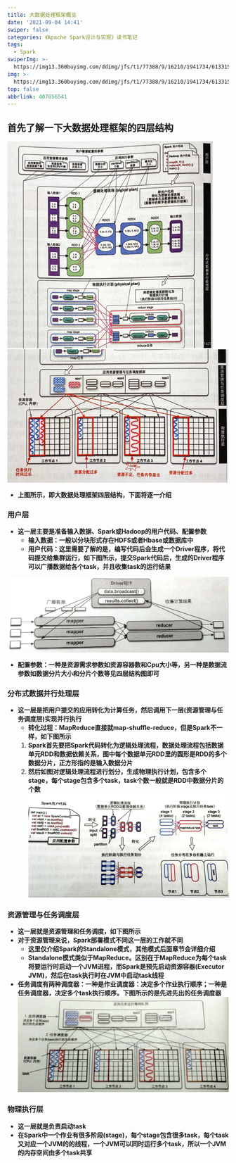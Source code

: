 ```yaml
---
title: 大数据处理框架概览
date: '2021-09-04 14:41'
swiper: false
categories: 《Apache Spark设计与实现》读书笔记
tags:
  - Spark
swiperImg: >-
  https://img13.360buyimg.com/ddimg/jfs/t1/77388/9/16210/1941734/6133158fEb42a9cff/6dc845b991d02b23.png
img: >-
  https://img13.360buyimg.com/ddimg/jfs/t1/77388/9/16210/1941734/6133158fEb42a9cff/6dc845b991d02b23.png
top: false
abbrlink: 407656541
---
```




## 首先了解一下大数据处理框架的四层结构
![](/medias/大数据处理框架概览/0.png)![](/medias/大数据处理框架概览/1.png)
- **上图所示，即大数据处理框架四层结构，下面将逐一介绍**



### 用户层

- **这一层主要是准备输入数据、Spark或Hadoop的用户代码、配置参数**
   - **输入数据：一般以分块形式存在HDFS或者Hbase或数据库中**
   - **用户代码：这里需要了解的是，编写代码后会生成一个Driver程序，将代码提交给集群运行，如下图所示，提交Spark代码后，生成的Driver程序可以广播数据给各个task，并且收集task的运行结果**

![](/medias/大数据处理框架概览/2.png)

   - **配置参数：一种是资源需求参数如资源容器数和Cpu大小等，另一种是数据流参数如数据分片大小和分片个数等见四层结构图即可**
### 分布式数据并行处理层

- **这一层是把用户提交的应用转化为计算任务，然后调用下一层(资源管理与任务调度层)实现并行执行**
   - **转化过程：MapReduce直接就map-shuffle-reduce，但是Spark不一样，如下图所示**
   1. **Spark首先要把Spark代码转化为逻辑处理流程，数据处理流程包括数据单元RDD和数据依赖关系，图中每个数据单元RDD里的圆形是RDD的多个数据分片，正方形指的是输入数据分片**
   1. **然后如图对逻辑处理流程进行划分，生成物理执行计划，包含多个stage，每个stage包含多个task，task个数一般就是RDD中数据分片的个数**
![](/medias/大数据处理框架概览/3.png)

### 资源管理与任务调度层

- **这一层就是资源管理和任务调度，如下图所示**
- **对于资源管理来说，Spark部署模式不同这一层的工作就不同**
   - **这里仅介绍Spark的Standalone模式，其他模式后面章节会详细介绍**
   - **Standalone模式类似于MapReduce。区别在于MapReduce为每个task将要运行时启动一个JVM进程，而Spark是预先启动资源容器(Executor JVM)，然后在task执行时在JVM中启动task线程**
- **任务调度有两种调度器：一种是作业调度器：决定多个作业执行顺序；一种是任务调度器，决定多个task执行顺序。下图所示的是先进先出的任务调度器**
![](/medias/大数据处理框架概览/4.png)

### 物理执行层

- **这一层就是负责启动task**
- **在Spark中一个作业有很多阶段(stage)，每个stage包含很多task，每个task又对应一个JVM的的线程，一个JVM可以同时运行多个task，所以一个JVM的内存空间由多个task共享**
